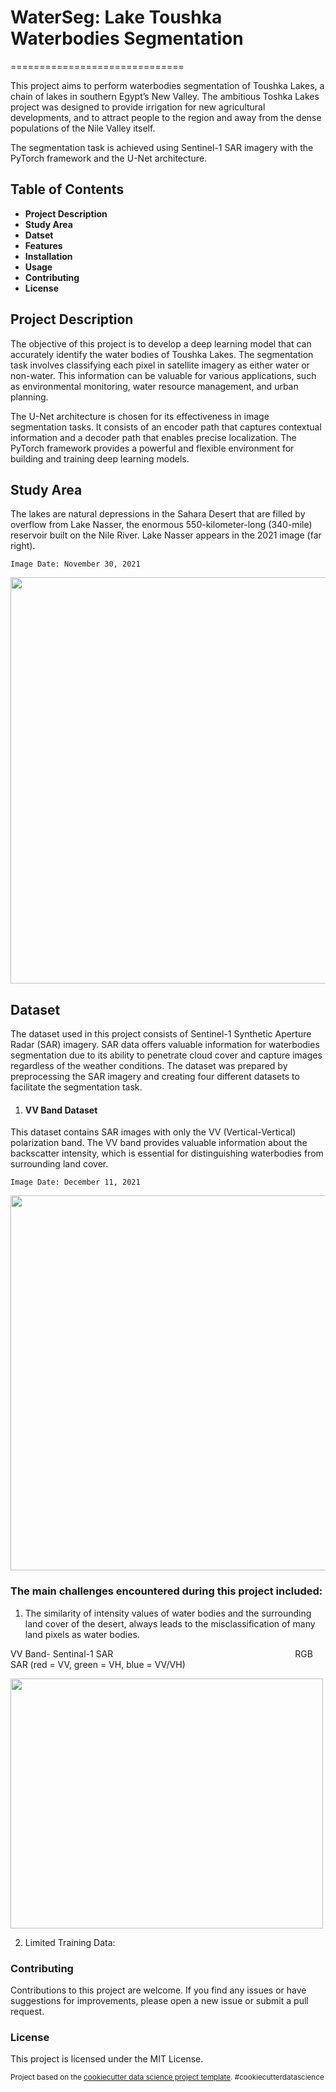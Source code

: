 # WaterSeg: Lake Toushka Waterbodies Segmentation
==============================

This project aims to perform waterbodies segmentation of Toushka Lakes, a chain of lakes in southern Egypt’s New Valley. The ambitious Toshka Lakes project was designed to provide irrigation for new agricultural developments, and to attract people to the region and away from the dense populations of the Nile Valley itself. 

The segmentation task is achieved using Sentinel-1 SAR imagery with the PyTorch framework and the U-Net architecture.

## Table of Contents

- **Project Description**
- **Study Area**
- **Datset** 
- **Features**
- **Installation**
- **Usage**
- **Contributing**
- **License**


## Project Description 

The objective of this project is to develop a deep learning model that can accurately identify the water bodies of Toushka Lakes. The segmentation task involves classifying each pixel in satellite imagery as either water or non-water. This information can be valuable for various applications, such as environmental monitoring, water resource management, and urban planning.

The U-Net architecture is chosen for its effectiveness in image segmentation tasks. It consists of an encoder path that captures contextual information and a decoder path that enables precise localization. The PyTorch framework provides a powerful and flexible environment for building and training deep learning models.

## Study Area 

The lakes are natural depressions in the Sahara Desert that are filled by overflow from Lake Nasser, the enormous 550-kilometer-long (340-mile) reservoir built on the Nile River. Lake Nasser appears in the 2021 image (far right).

``Image Date: November 30, 2021``

<img src="https://github.com/MuhammedM294/waterseg/assets/89984604/71252087-337a-450e-8168-3b39ec30b29a" width = "1000" height="650" />


## Dataset 

The dataset used in this project consists of Sentinel-1 Synthetic Aperture Radar (SAR) imagery. SAR data offers valuable information for waterbodies segmentation due to its ability to penetrate cloud cover and capture images regardless of the weather conditions. The dataset was prepared by preprocessing the SAR imagery and creating four different datasets to facilitate the segmentation task.

1. #### VV Band Dataset
 This dataset contains SAR images with only the VV (Vertical-Vertical) polarization band. The VV band provides valuable information about the backscatter intensity, which is essential for distinguishing waterbodies from surrounding land cover.

 
 ``Image Date: December 11, 2021``
 
 <img src="https://github.com/MuhammedM294/waterseg/assets/89984604/d5bdfac2-d498-4d65-8a3d-5fc3779af983" width="750" height="600"  /> 

### The main challenges encountered during this project included:
1. The similarity of intensity values of water bodies and the surrounding land cover of the desert, always leads to the misclassification of many land pixels as water bodies.
   
 VV Band- Sentinal-1 SAR  &emsp; &emsp; &emsp; &emsp; &emsp; &emsp; &emsp; &emsp; &emsp; &emsp;  &emsp; &emsp; &emsp; &emsp; &emsp; &emsp;    RGB SAR (red = VV, green = VH, blue = VV/VH)  
 
 
 
 
 <img src="https://github.com/MuhammedM294/waterseg/assets/89984604/22d8d6dc-8417-4cb6-885e-1bc58a9edaa8" width = "500" height = "400" />

2. Limited Training Data: 
### Contributing

Contributions to this project are welcome. If you find any issues or have suggestions for improvements, please open a new issue or submit a pull request.


### License

This project is licensed under the MIT License.


<p><small>Project based on the <a target="_blank" href="https://drivendata.github.io/cookiecutter-data-science/">cookiecutter data science project template</a>. #cookiecutterdatascience</small></p>
